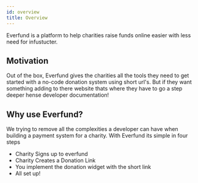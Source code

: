 ```yaml
---
id: overview
title: Overview
---
```


Everfund is a platform to help charities raise funds online easier with less need for infustucter.

## Motivation

Out of the box, Everfund gives the charities all the tools they need to get started with a no-code donation system using short url's. But if they want something adding to there website
thats where they have to go a step deeper hense developer documentation! 

## Why use Everfund?

We trying to remove all the complexities a developer can have when building a payment system for a charity. With Everfund its simple in four steps
- Charity Signs up to everfund 
- Charity Creates a Donation Link
- You implement the donation widget with the short link
- All set up! 
